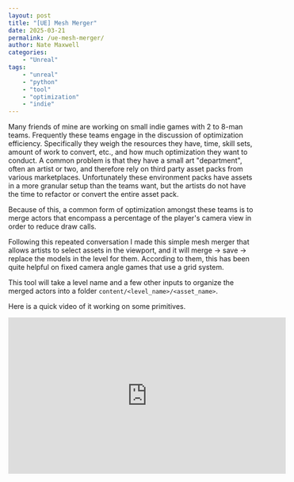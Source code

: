 ```yaml
---
layout: post
title: "[UE] Mesh Merger"
date: 2025-03-21
permalink: /ue-mesh-merger/
author: Nate Maxwell
categories:
    - "Unreal"
tags:
    - "unreal"
    - "python"
    - "tool"
    - "optimization"
    - "indie"
---
```


Many friends of mine are working on small indie games with 2 to 8-man teams.
Frequently these teams engage in the discussion of optimization efficiency.
Specifically they weigh the resources they have, time, skill sets, amount of
work to convert, etc., and how much optimization they want to conduct. A common
problem is that they have a small art "department", often an artist or two, and
therefore rely on third party asset packs from various marketplaces.
Unfortunately these environment packs have assets in a more granular setup than
the teams want, but the artists do not have the time to refactor or convert the
entire asset pack.

Because of this, a common form of optimization amongst these teams is to merge
actors that encompass a percentage of the player's camera view in order to
reduce draw calls.

Following this repeated conversation I made this simple mesh merger that allows
artists to select assets in the viewport, and it will merge -> save -> replace
the models in the level for them. According to them, this has been quite
helpful on fixed camera angle games that use a grid system.

This tool will take a level name and a few other inputs to organize the merged
actors into a folder `content/<level_name>/<asset_name>`.

Here is a quick video of it working on some primitives.

<iframe width="560" height="315"
  src="https://www.youtube.com/embed/bcpPRMJeAXU"
  frameborder="0"
  allow="accelerometer; autoplay; clipboard-write; encrypted-media; gyroscope; picture-in-picture"
  allowfullscreen>
</iframe>
